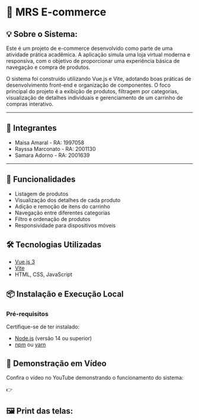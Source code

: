 # 🛒 MRS E-commerce

## 💡 Sobre o Sistema: 

Este é um projeto de e-commerce desenvolvido como parte de uma atividade prática acadêmica. A aplicação simula uma loja virtual moderna e responsiva, com o objetivo de proporcionar uma experiência básica de navegação e compra de produtos.

O sistema foi construído utilizando Vue.js e Vite, adotando boas práticas de desenvolvimento front-end e organização de componentes. O foco principal do projeto é a exibição de produtos, filtragem por categorias, visualização de detalhes individuais e gerenciamento de um carrinho de compras interativo.

---

## 👥 Integrantes

* Maisa Amaral - RA: 1997058
* Rayssa Marconato - RA: 2001130
* Samara Adorno - RA: 2001639

---

## 🚀 Funcionalidades

- Listagem de produtos
- Visualização dos detalhes de cada produto
- Adição e remoção de itens do carrinho
- Navegação entre diferentes categorias
- Filtro e ordenação de produtos
- Responsividade para dispositivos móveis

## 🛠️ Tecnologias Utilizadas

- [Vue.js 3](https://vuejs.org/)
- [Vite](https://vitejs.dev/)
- HTML, CSS, JavaScript

## 📦 Instalação e Execução Local

### Pré-requisitos

Certifique-se de ter instalado:

- [Node.js](https://nodejs.org/en/) (versão 14 ou superior)
- [npm](https://www.npmjs.com/) ou [yarn](https://yarnpkg.com/)

## 🎥 Demonstração em Vídeo

Confira o vídeo no YouTube demonstrando o funcionamento do sistema:

👉 <!-- link do video  -->

## 🖼️ Print das telas:

